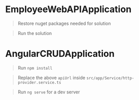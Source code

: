 # EmployeeWebAPIApplication

  > Restore nuget packages needed for solution
  
  > Run the solution

# AngularCRUDApplication

  > Run `npm install`
  
  > Replace the above `apiUrl` inside `src/app/Service/http-provider.service.ts`
  
  > Run `ng serve` for a dev server


